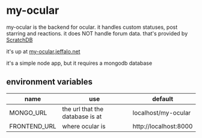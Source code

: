 # my-ocular
my-ocular is the backend for ocular. it handles custom statuses, post starring and reactions. it does NOT handle forum data. that's provided by [ScratchDB](https://scratchdb.lefty.one/)

it's up at [my-ocular.jeffalo.net](//my-ocular.jeffalo.net)

it's a simple node app, but it requires a mongodb database

## environment variables
| name         | use                             | default               |
|--------------|---------------------------------|-----------------------|
| MONGO_URL    | the url that the database is at | localhost/my-ocular   |
| FRONTEND_URL | where ocular is                 | http://localhost:8000 |
